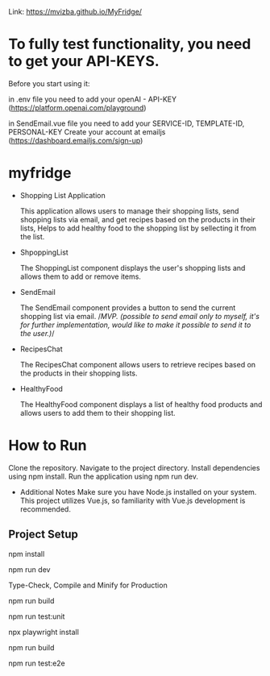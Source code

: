 Link: https://mvizba.github.io/MyFridge/

# To fully test functionality, you need to get your API-KEYS.

Before you start using it:

in .env file you need to add your openAI - API-KEY (https://platform.openai.com/playground)

in SendEmail.vue file you need to add your SERVICE-ID, TEMPLATE-ID, PERSONAL-KEY Create your account at emailjs (https://dashboard.emailjs.com/sign-up)

# myfridge

- Shopping List Application

  This application allows users to manage their shopping lists, send shopping lists via email, and get recipes based on the products in their lists, Helps to add healthy food to the shopping list by sellecting it from the list.

* ShpoppingList

  The ShoppingList component displays the user's shopping lists and allows them to add or remove items.

* SendEmail

  The SendEmail component provides a button to send the current shopping list via email.
  /_MVP. (possible to send email only to myself, it's for further implementation, would like to make it possible to send it to the user.)_/

* RecipesChat

  The RecipesChat component allows users to retrieve recipes based on the products in their shopping lists.

* HealthyFood

  The HealthyFood component displays a list of healthy food products and allows users to add them to their shopping list.

# How to Run

Clone the repository.
Navigate to the project directory.
Install dependencies using npm install.
Run the application using npm run dev.

- Additional Notes
  Make sure you have Node.js installed on your system.
  This project utilizes Vue.js, so familiarity with Vue.js development is recommended.

## Project Setup

npm install

npm run dev

Type-Check, Compile and Minify for Production

npm run build

npm run test:unit

npx playwright install

npm run build

npm run test:e2e
